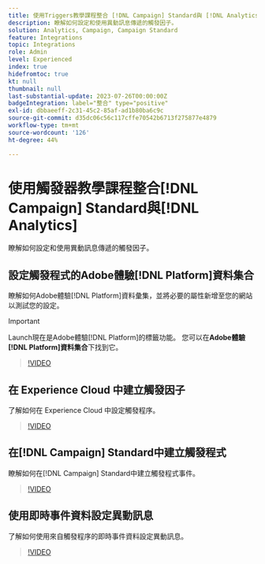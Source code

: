 ```yaml
---
title: 使用Triggers教學課程整合 [!DNL Campaign] Standard與 [!DNL Analytics]
description: 瞭解如何設定和使用異動訊息傳遞的觸發因子。
solution: Analytics, Campaign, Campaign Standard
feature: Integrations
topic: Integrations
role: Admin
level: Experienced
index: true
hidefromtoc: true
kt: null
thumbnail: null
last-substantial-update: 2023-07-26T00:00:00Z
badgeIntegration: label="整合" type="positive"
exl-id: dbbaeeff-2c31-45c2-85af-ad1b80ba6c9c
source-git-commit: d35dc06c56c117cffe70542b6713f275877e4879
workflow-type: tm+mt
source-wordcount: '126'
ht-degree: 44%

---
```


# 使用觸發器教學課程整合[!DNL Campaign] Standard與[!DNL Analytics]

瞭解如何設定和使用異動訊息傳遞的觸發因子。

## 設定觸發程式的Adobe體驗[!DNL Platform]資料集合

瞭解如何Adobe體驗[!DNL Platform]資料彙集，並將必要的屬性新增至您的網站以測試您的設定。

>[!IMPORTANT]
>
> Launch現在是Adobe體驗[!DNL Platform]的標籤功能。 您可以在&#x200B;**Adobe體驗[!DNL Platform]資料集合**&#x200B;下找到它。

>[!VIDEO](https://video.tv.adobe.com/v/3454027?quality=12&learn=on&captions=chi_hant)

## 在 Experience Cloud 中建立觸發因子

了解如何在 Experience Cloud 中設定觸發程序。

>[!VIDEO](https://video.tv.adobe.com/v/3446149?quality=12&learn=on&captions=chi_hant)

## 在[!DNL Campaign] Standard中建立觸發程式

瞭解如何在[!DNL Campaign] Standard中建立觸發程式事件。

>[!VIDEO](https://video.tv.adobe.com/v/3446420?quality=12&learn=on&captions=chi_hant)

## 使用即時事件資料設定異動訊息

了解如何使用來自觸發程序的即時事件資料設定異動訊息。

>[!VIDEO](https://video.tv.adobe.com/v/3450213?quality=12&learn=on&captions=chi_hant)
